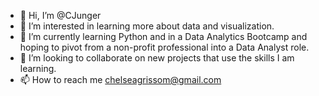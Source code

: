 - 👋 Hi, I’m @CJunger
- 👀 I’m interested in learning more about data and visualization.
- 🌱 I’m currently learning Python and in a Data Analytics Bootcamp and hoping to pivot from a non-profit professional into a Data Analyst role.
- 💞️ I’m looking to collaborate on new projects that use the skills I am learning.
- 📫 How to reach me chelseagrissom@gmail.com

<!---
CJunger/CJunger is a ✨ special ✨ repository because its `README.md` (this file) appears on your GitHub profile.
You can click the Preview link to take a look at your changes.
--->
